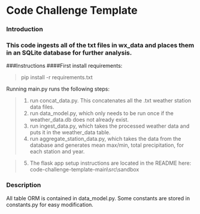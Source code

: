 # Code Challenge Template
### Introduction
### This code ingests all of the txt files in wx_data and places them in an SQLite database for further analysis.

###Instructions
####First install requirements:
>   pip install -r requirements.txt

Running main.py runs the following steps:
>   1. run concat_data.py. This concatenates all the .txt weather station data files.
>   2. run data_model.py, which only needs to be run once if the weather_data.db does not already exist.
>   3. run ingest_data.py, which takes the processed weather data and puts it in the weather_data table.
>   4. run aggregate_station_data.py, which takes the data from the database and generates mean max/min, total precipitation, for each station and year.

>   5. The flask app setup instructions are located in the README here: code-challenge-template-main\src\sandbox

### Description
All table ORM is contained in data_model.py. Some constants are stored in constants.py for easy modification.
